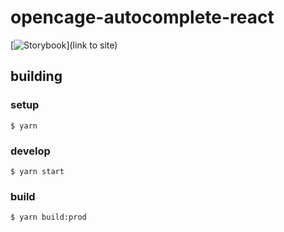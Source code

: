 # opencage-autocomplete-react

[![Storybook](https://github.com/storybooks/press/blob/master/badges/storybook.svg)](link to site)

## building

### setup

    $ yarn

### develop

    $ yarn start

### build

    $ yarn build:prod
